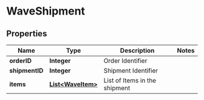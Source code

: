 
# WaveShipment

## Properties
Name | Type | Description | Notes
------------ | ------------- | ------------- | -------------
**orderID** | **Integer** | Order Identifier | 
**shipmentID** | **Integer** | Shipment Identifier | 
**items** | [**List&lt;WaveItem&gt;**](WaveItem.md) | List of Items in the shipment | 



